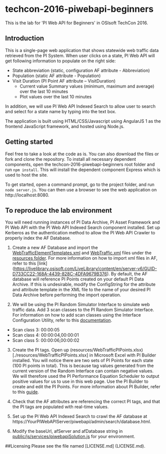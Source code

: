# techcon-2016-piwebapi-beginners
This is the lab for 'PI Web API for Beginners' in OSIsoft TechCon 2016. 

## Introduction
This is a single-page web application that shows statewide web traffic data retrieved from the PI System. When user clicks on a state, PI Web API will get following information to populate on the right side:

* State abbreviation (static, configuration AF attribute - Abbreviation)
* Population (static AF attribute - Population)
* Visit Duration (PI Point AF attribute – VisitDuration)
  * Current value
   Summary values (minimum, maximum and average) over the last 10 minutes
  * Plot values over the last 10 minutes

In addition, we will use PI Web API Indexed Search to allow user to search and select for a state name by typing into the text box.

The application is built using HTML/CSS/Javascript using AngularJS 1 as the frontend JavaScript framework, and hosted using Node.js. 

## Getting started
Feel free to take a look at the code as is. You can also download the files or fork and clone the repository. To install all necessary dependent components, open the techcon-2016-piwebapi-beginners root folder and run `npm install`. This will install the dependent component Express which is used to host the site.

To get started, open a command prompt, go to the project folder, and run `node server.js`. You can then use a browser to see the web application on http://localhost:8080.

## To reproduce the lab environment
You will need running instances of PI Data Archive, PI Asset Framework and PI Web API with the PI Web API Indexed Search component installed. Set up Kerberos as the authentication method to allow the PI Web API Crawler to properly index the AF Database.

1. Create a new AF Database and import the [WebTrafficElementTemplates.xml](./resources/WebTrafficElementTemplates.xml) and [WebTraffic.xml](./resources/WebTraffic.xml) files under the [resources folder](./resources). For more information on how to import xml files in AF, refer to this [link] (https://livelibrary.osisoft.com/LiveLibrary/content/en/server-v6/GUID-D733CC22-168A-4439-828C-4DFA9679B376). By default, the AF database will reference PI Points created on your default PI Data Archive. If this is undesirable, modify the ConfigString for the attribute and attribute template in the XML file to the name of your desired PI Data Archive before performing the import operation. 

2. We will be using the PI Random Simulator Interface to simulate web traffic data. Add 3 scan classes to the PI Random Simulator Interface. For information on how to add scan classes using the Interface Configuration Utility, refer to this [documentation](https://livelibrary.osisoft.com/LiveLibrary/content/en/int-icu-v3/GUID-3FAD4074-87BA-48B5-8E57-235687B202DB).
  * Scan class 3: 00:00:05
  * Scan class 4: 00:00:04,00:00:01
  * Scan class 5: 00:00:06,00:00:02

3. Create the PI tags. Open up (resources/WebTrafficPIPoints.xlsx)[./resources/WebTrafficPIPoints.xlsx] in Microsoft Excel with PI Builder installed. You will notice there are two sets of PI Points for each state (100 PI points in total). This is because tag values generated from the current version of the Random Interface can contain negative values. We will therefore used the PI Performance Equation Scheduler to output positive values for us to use in this web page. Use the PI Builder to create and edit the PI Points. For more information about PI Builder, refer to this [guide](https://livelibrary.osisoft.com/LiveLibrary/content/en/server-v3/GUID-146F64E4-FBDA-48A4-977C-16178581316D).

4. Check that the AF attributes are referencing the correct PI tags, and that the PI tags are populated with real-time values.

5. Set up the PI Web API Indexed Search to crawl the AF database at https://YourPIWebAPIServer/piwebapi/admin/search/database.html. 

6. Modify the baseUrl, afServer and afDatabase string in [public/js/services/piwebapiSolution.js](./public/js/services/piwebapiSolution.js) for your environment.

##Licensing
Please see the file named [LICENSE.md] (LICENSE.md).
